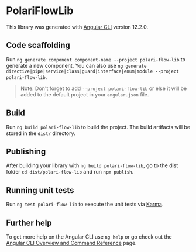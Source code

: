 # PolariFlowLib

This library was generated with [Angular CLI](https://github.com/angular/angular-cli) version 12.2.0.

## Code scaffolding

Run `ng generate component component-name --project polari-flow-lib` to generate a new component. You can also use `ng generate directive|pipe|service|class|guard|interface|enum|module --project polari-flow-lib`.
> Note: Don't forget to add `--project polari-flow-lib` or else it will be added to the default project in your `angular.json` file. 

## Build

Run `ng build polari-flow-lib` to build the project. The build artifacts will be stored in the `dist/` directory.

## Publishing

After building your library with `ng build polari-flow-lib`, go to the dist folder `cd dist/polari-flow-lib` and run `npm publish`.

## Running unit tests

Run `ng test polari-flow-lib` to execute the unit tests via [Karma](https://karma-runner.github.io).

## Further help

To get more help on the Angular CLI use `ng help` or go check out the [Angular CLI Overview and Command Reference](https://angular.io/cli) page.
